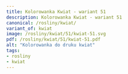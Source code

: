 ```yaml
---
title: Kolorowanka Kwiat - wariant 51
description: Kolorowanka Kwiat - wariant 51
canonical: /rosliny/kwiat/
variant_of: kwiat
image: /rosliny/kwiat/51/kwiat-51.svg
pdf: /rosliny/kwiat/51/kwiat-51.pdf
alt: "Kolorowanka do druku kwiat"
tags:
- rosliny
- kwiat
---
```

